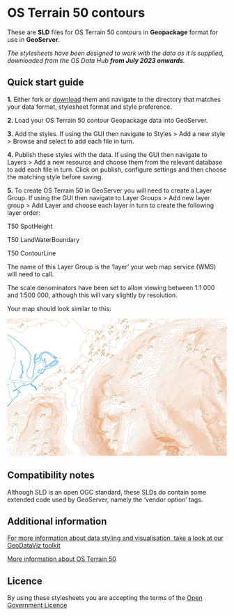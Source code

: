 ﻿# OS Terrain 50 contours

These are **SLD** files for OS Terrain 50 contours in **Geopackage** format for use in **GeoServer**.

*The stylesheets have been designed to work with the data as it is supplied, downloaded from the OS Data Hub **from July 2023 onwards**.*

## Quick start guide

**1.**  Either fork or [download](https://github.com/OrdnanceSurvey/OS-Terrain-50-stylesheets/archive/master.zip) them and navigate to the directory that matches your data format, stylesheet format and style preference.

**2.**  Load your OS Terrain 50 contour Geopackage data into GeoServer.

**3.**  Add the styles. If using the GUI then navigate to Styles > Add a new style > Browse and select to add each file in turn.

**4.**  Publish these styles with the data. If using the GUI then navigate to Layers > Add a new resource and choose them from the relevant database to add each file in turn. Click on publish, configure settings and then choose the matching style before saving.

**5.**  To create OS Terrain 50 in GeoServer you will need to create a Layer Group. If using the GUI then navigate to Layer Groups > Add new layer group > Add Layer and choose each layer in turn to create the following layer order:

T50 SpotHeight

T50 LandWaterBoundary

T50 ContourLine

The name of this Layer Group is the ‘layer’ your web map service (WMS) will need to call.

The scale denominators have been set to allow viewing between 1:1 000 and 1:500 000, although this will vary slightly by resolution.

Your map should look similar to this:

  ![Screenshot](https://github.com/OrdnanceSurvey/OS-Terrain-50-stylesheets/raw/master/Geopackage%20stylesheets/GeoServer%20stylesheets%20(SLD)/images/OS_Terrain_50_screenshot.png "Screenshot of OS Terrain 50 contours")

## Compatibility notes

Although SLD is an open OGC standard, these SLDs do contain some extended code used by GeoServer, namely the ‘vendor option’ tags.

## Additional information

[For more information about data styling and visualisation, take a look at our GeoDataViz toolkit](https://github.com/OrdnanceSurvey/GeoDataViz-Toolkit)

[More information about OS Terrain 50](http://www.ordnancesurvey.co.uk/business-and-government/products/terrain-50.html)

## Licence

By using these stylesheets you are accepting the terms of the [Open Government Licence](http://www.nationalarchives.gov.uk/doc/open-government-licence/version/3/)
